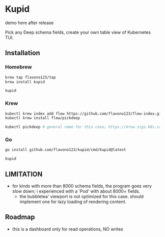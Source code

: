 # Kupid

demo here after release

Pick any Deep schema fields, create your own table view of Kubernetes TUI.

## Installation

### Homebrew

```sh
brew tap flavono123/tap
brew install kupid

kupid
```

### Krew

```sh
kubectl krew index add flew https://github.com/flavono123/flew-index.git
kubectl krew install flew/pickdeep

kubectl pickdeep # general name for this case; https://krew.sigs.k8s.io/docs/developer-guide/develop/naming-guide/
```

### Go

```sh
go install github.com/flavono123/kupid/cmd/kupid@latest

kupid
```

## LIMITATION

- for kinds with more than 8000 schema fields, the program goes very slow down; i experienced with a 'Pod' with about 8000+ fields.
  - the bubbletea' viewport is not optimized for this case. should implement one for lazy loading of rendering content.

## Roadmap

- this is a dashboard only for read operations, NO writes
